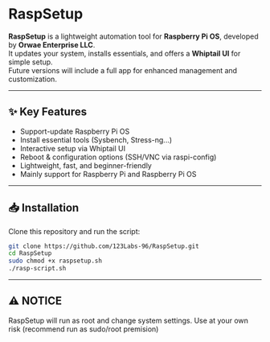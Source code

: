 # RaspSetup

**RaspSetup** is a lightweight automation tool for **Raspberry Pi OS**, developed by **Orwae Enterprise LLC**.  
It updates your system, installs essentials, and offers a **Whiptail UI** for simple setup.  
Future versions will include a full app for enhanced management and customization.  

---

## ✨ Key Features
- Support-update Raspberry Pi OS  
- Install essential tools (Sysbench, Stress-ng...)  
- Interactive setup via Whiptail UI  
- Reboot & configuration options (SSH/VNC via raspi-config)  
- Lightweight, fast, and beginner-friendly
- Mainly support for Raspberry Pi and Raspberry Pi OS

---

## 📥 Installation
Clone this repository and run the script: 

```bash
git clone https://github.com/123Labs-96/RaspSetup.git
cd RaspSetup
sudo chmod +x raspsetup.sh
./rasp-script.sh
```
---

## ⚠️ NOTICE
RaspSetup will run as root and change system settings. Use at your own risk (recommend run as sudo/root premision)

